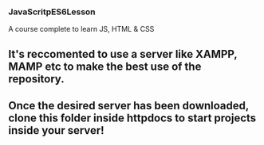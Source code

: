 ### JavaScritpES6Lesson
A course complete to learn JS, HTML &amp; CSS

## It's reccomented to use a server like XAMPP, MAMP etc to make the best use of the repository.
## Once the desired server has been downloaded, clone this folder inside httpdocs to start projects inside your server!
